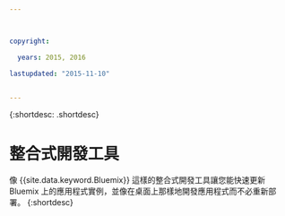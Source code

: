 ```yaml
---



copyright:

  years: 2015, 2016

lastupdated: "2015-11-10"


---
```


{:shortdesc: .shortdesc}

# 整合式開發工具


像 {{site.data.keyword.Bluemix}} 這樣的整合式開發工具讓您能快速更新 Bluemix 上的應用程式實例，並像在桌面上那樣地開發應用程式而不必重新部署。
{:shortdesc}
